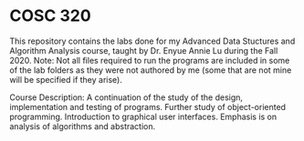 # COSC 320
This repository contains the labs done for my Advanced Data Stuctures and Algorithm Analysis course, taught by Dr. Enyue Annie Lu during the Fall 2020. Note: Not all files required to run the programs are included in some of the lab folders as they were not authored by me (some that are not mine will be specified if they arise).

Course Description: A continuation of the study of the design, implementation and testing of programs. Further study of object-oriented programming. Introduction to graphical user interfaces. Emphasis is on analysis of algorithms and abstraction.
